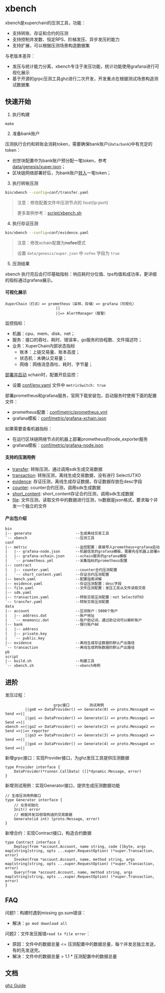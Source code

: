 # xbench

xbench是xuperchain的压测工具，功能：

* 支持转账、存证和合约的压测
* 支持控制并发数、恒定RPS、阶梯发压、异步发压的能力
* 支持扩展，可以根据压测场景构造数据集

与老版本差异：

* 发压与统计能力分离，xbench专注于发压功能，统计功能使用grafana进行可视化展示
* 基于开源的grpc压测工具ghz进行二次开发，开发重点在根据测试场景构造测试数据集

## 快速开始

1. 执行构建

```
make
```

2. 准备bank账户

压测执行合约和转账会消耗token，需要确保bank账户(`data/bank`)中有充足的token：

* 创世块配置中为bank账户预分配一笔token，参考 [data/genesis/xuper.json](data/genesis/xuper.json)；
* 区块链网络部署好后，为bank账户[转入][转账]一笔token；

3. 执行转账压测

```bash
bin/xbench --config=conf/transfer.yaml
```

> 注意：修改配置文件中压测节点的 host(ip:port)
> 
> 更多案例参考：[script/xbench.sh](script/xbench.sh)

4. 执行存证压测
```bash
bin/xbench --config=conf/evidence.yaml
```

> 注意：修改xchain配置为**nofee**模式
> 
> 设置 `data/genesis/xuper.json` 中 `nofee` 字段为 `true`

5. 压测结果

xbench 执行完后会打印基础指标：响应耗时分位值、tps均值和成功率，更详细的指标通过grafana展示。

#### 可视化展示

```
XuperChain（打点）=> prometheus（采样、存储）=> grafana（可视化）
                       ||
                       ||=> AlertManager（报警）
```

监控指标：

* 机器：cpu、mem、disk、net；
* 服务：接口的吞吐、耗时、错误率，go服务的协程数、文件描述符；
* 业务：XuperChain内部状态指标
    * 账本：上链交易量、账本高度；
    * 状态机：未确认交易量；
    * 网络：网络消息吞吐、耗时、字节量；

[部署并启动][xchain 快速试用] xchain时，配置开启监控：

* 设置 [conf/env.yaml][xchain env.yaml] 文件中 `metricSwitch: true`

部署prometheus和grafana服务，官网下载安装包，启动服务时使用下面的配置文件：

* prometheus配置：[conf/metric/prometheus.yml](conf/metric/prometheus.yml)
* grafana模板：[conf/metric/grafana-xchain.json](conf/metric/grafana-xchain.json)

如果需要查看机器指标：
* 在运行区块链网络节点的机器上部署prometheus的node_exporter服务
* grafana模板：[conf/metric/grafana-node.json](conf/metric/grafana-node.json)

#### 支持的压测用例

* [transfer](conf/transfer.yaml): 转账压测，通过调用sdk生成交易数据
* [transaction](conf/transaction.yaml): 转账压测，离线生成交易数据，没有进行 SelectUTXO
* [evidence](conf/evidence.yaml): 存证压测，离线生成存证数据，存证数据存放在desc字段
* [counter](conf/contract/counter.yaml): counter合约压测，调用sdk生成数据
* [short_content](conf/contract/short_content.yaml): short_content存证合约压测，调用sdk生成数据
* [file](conf/file.yaml): 文件压测，读取文件中的数据进行压测，tx数据是json格式，要求每个并发一个独立的文件

#### 产出包介绍

```txt
bin
|-- generate                    --生成离线交易工具
`-- xbench                      --压测工具
conf
|-- metric                      --监控配置：直接导入prometheus+grafana启动服务
|   |-- grafana-node.json       --机器信息的grafana模板，需要先在机器上部署node_exporter服务
|   |-- grafana-xchain.json     --xchain服务的grafana模板
|   `-- prometheus.yml          --采集指标的prometheus配置
|-- contract
|   |-- counter.yaml            --counter合约压测配置
|   `-- short_content.yaml      --存证合约压测配置
|-- bench.yaml                  --配置指南详解
|-- evidence.yaml               --存证压测配置：desc字段
|-- file.yaml                   --文件压测配置：发压工具从文件读取交易
|-- sdk.yaml
|-- transaction.yaml            --转账交易压测配置：not SelectUTXO
`-- transfer.yaml               --转账交易压测配置
data
|-- account                     --压测账户：5000个账户
|   |-- address.dat             --账户地址
|   `-- mnemonic.dat            --账户助记词，通过助记词可以解析账户
|-- bank                        --银行账户AK
|   |-- address
|   |-- private.key
|   `-- public.key
|-- evidence                    --离线生成存证数据的默认产出路径
`-- transaction                 --离线生成转账数据的默认产出路径
pb
script
|-- build.sh                    --构建工具
`-- xbench.sh                   --xbench用例
```

## 进阶

发压过程：

```
                      grpc接口         测试用例
         ||go0 => DataProvider() => Generate(0) => proto.Message0 => Send =>||
         ||go1 => DataProvider() => Generate(1) => proto.Message1 => Send =>||
xbench =>||go2 => DataProvider() => Generate(2) => proto.Message2 => Send =>||=> reporter
         ||go3 => DataProvider() => Generate(3) => proto.Message3 => Send =>||
         ||go4 => DataProvider() => Generate(4) => proto.Message4 => Send =>||
```

新增grpc接口：实现Provider接口，为ghz发压工具提供压测数据
```
type Provider interface {
	DataProvider(*runner.CallData) ([]*dynamic.Message, error)
}
```

新增测试用例：实现Generator接口，提供生成压测数据功能
```
// 生成压测用例接口
type Generator interface {
	// 业务初始化
	Init() error
	// 根据并发ID获取构造的交易数据
	Generate(id int) (proto.Message, error)
}
```

新增合约：实现Contract接口，构造合约数据
```
type Contract interface {
	Deploy(from *account.Account, name string, code []byte, args map[string]string, opts ...xuper.RequestOption) (*xuper.Transaction, error)
	Invoke(from *account.Account, name, method string, args map[string]string, opts ...xuper.RequestOption) (*xuper.Transaction, error)
	Query(from *account.Account, name, method string, args map[string]string, opts ...xuper.RequestOption) (*xuper.Transaction, error)
}
```

## FAQ

问题1：构建时遇到missing go.sum错误：

* 解决：`go mod download all`

问题2：文件发压报错`read tx file error`：

* 原因：文件中的数据总量 <= 压测配置中的数据总量，每个并发总独立发送，有的先发送完。
* 解决：文件中的数据总量 > 1.1 * 压测配置中的数据总量

## 文档

[ghz Guide](https://ghz.sh/docs/intro)

[转账]: https://xuper.baidu.com/n/xuperdoc/quickstart/quickstart.html#transfer
[xchain 快速试用]: https://github.com/xuperchain/xuperchain#%E5%BF%AB%E9%80%9F%E8%AF%95%E7%94%A8
[xchain env.yaml]: https://github.com/xuperchain/xuperchain/blob/master/conf/env.yaml
